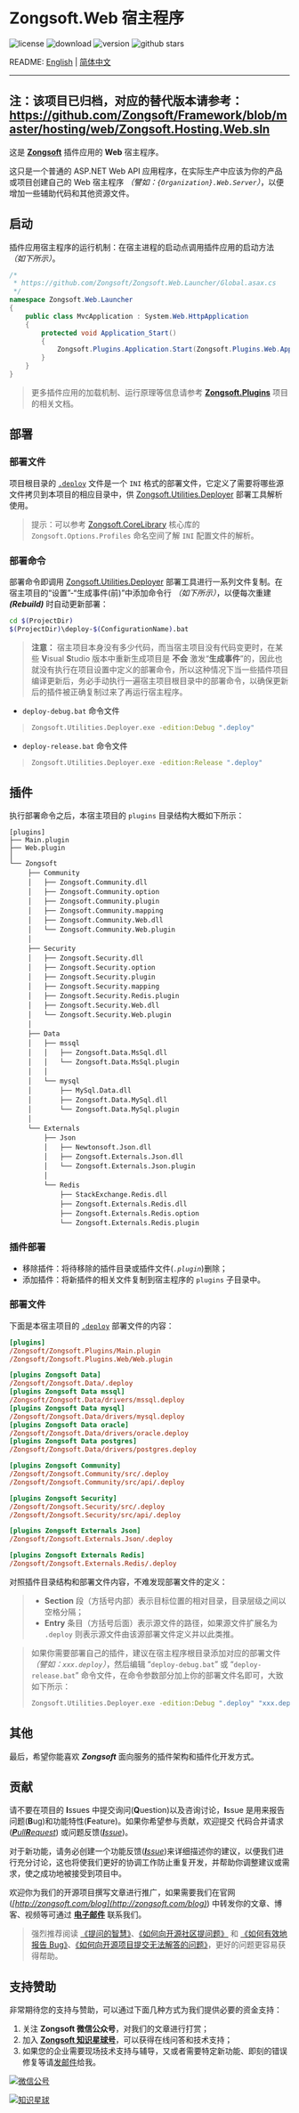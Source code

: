 ﻿# Zongsoft.Web 宿主程序

![license](https://img.shields.io/github/license/Zongsoft/Zongsoft.Web.Launcher) ![download](https://img.shields.io/nuget/dt/Zongsoft.Web.Launcher) ![version](https://img.shields.io/github/v/release/Zongsoft/Zongsoft.Web.Launcher?include_prereleases) ![github stars](https://img.shields.io/github/stars/Zongsoft/Zongsoft.Web.Launcher?style=social)

README: [English](https://github.com/Zongsoft/Zongsoft.Web.Launcher/blob/master/README.md) | [简体中文](https://github.com/Zongsoft/Zongsoft.Web.Launcher/blob/master/README-zh_CN.md)

-----
注：该项目已归档，对应的替代版本请参考：https://github.com/Zongsoft/Framework/blob/master/hosting/web/Zongsoft.Hosting.Web.sln
-----

这是 [**Zongsoft**](https://github.com/Zongsoft) 插件应用的 **Web** 宿主程序。

这只是一个普通的 ASP.NET Web API 应用程序，在实际生产中应该为你的产品或项目创建自己的 Web 宿主程序 _（譬如：`{Organization}.Web.Server`）_，以便增加一些辅助代码和其他资源文件。


<a name="bootstrap"></a>
## 启动

插件应用宿主程序的运行机制：在宿主进程的启动点调用插件应用的启动方法 _（如下所示）_。
```csharp
/*
 * https://github.com/Zongsoft/Zongsoft.Web.Launcher/Global.asax.cs
 */
namespace Zongsoft.Web.Launcher
{
    public class MvcApplication : System.Web.HttpApplication
    {
        protected void Application_Start()
        {
            Zongsoft.Plugins.Application.Start(Zongsoft.Plugins.Web.ApplicationContext.Current, null);
        }
    }
}
```

> 更多插件应用的加载机制、运行原理等信息请参考 [**Zongsoft.Plugins**](https://github.com/Zongsoft/Zongsoft.Plugins) 项目的相关文档。

<a name="deploy"></a>
## 部署

### 部署文件

项目根目录的 [`.deploy`](https://github.com/Zongsoft/Zongsoft.Web.Launcher/blob/master/.deploy) 文件是一个 `INI` 格式的部署文件，它定义了需要将哪些源文件拷贝到本项目的相应目录中，供 [Zongsoft.Utilities.Deployer](https://github.com/Zongsoft/Zongsoft.Utilities.Deployer) 部署工具解析使用。

> 提示：可以参考 [Zongsoft.CoreLibrary](https://github.com/Zongsoft/Zongsoft.CoreLibrary) 核心库的 `Zongsoft.Options.Profiles` 命名空间了解 `INI` 配置文件的解析。

### 部署命令
部署命令即调用 [Zongsoft.Utilities.Deployer](https://github.com/Zongsoft/Zongsoft.Utilities.Deployer) 部署工具进行一系列文件复制。在宿主项目的“设置”-“生成事件(前)”中添加命令行 _（如下所示）_，以便每次重建 _**(Rebuild)**_ 时自动更新部署：
```bash
cd $(ProjectDir)
$(ProjectDir)\deploy-$(ConfigurationName).bat
```

> **注意：** 宿主项目本身没有多少代码，而当宿主项目没有代码变更时，在某些 **V**isual **S**tudio 版本中重新生成项目是 **不会** 激发“**生成事件**”的，因此也就没有执行在项目设置中定义的部署命令，所以这种情况下当一些插件项目编译更新后，务必手动执行一遍宿主项目根目录中的部署命令，以确保更新后的插件被正确复制过来了再运行宿主程序。

- `deploy-debug.bat` 命令文件
> ```bash
> Zongsoft.Utilities.Deployer.exe -edition:Debug ".deploy"
> ```

- `deploy-release.bat` 命令文件
> ```bash
> Zongsoft.Utilities.Deployer.exe -edition:Release ".deploy"
> ```


<a name="plugin"></a>
## 插件

执行部署命令之后，本宿主项目的 `plugins` 目录结构大概如下所示：

```
[plugins]
├── Main.plugin
├── Web.plugin
│
└── Zongsoft
　   ├── Community
　   │   ├── Zongsoft.Community.dll
　   │   ├── Zongsoft.Community.option
　   │   ├── Zongsoft.Community.plugin
　   │   ├── Zongsoft.Community.mapping
　   │   ├── Zongsoft.Community.Web.dll
　   │   └── Zongsoft.Community.Web.plugin
　   │
　   ├── Security
　   │   ├── Zongsoft.Security.dll
　   │   ├── Zongsoft.Security.option
　   │   ├── Zongsoft.Security.plugin
　   │   ├── Zongsoft.Security.mapping
　   │   ├── Zongsoft.Security.Redis.plugin
　   │   ├── Zongsoft.Security.Web.dll
　   │   └── Zongsoft.Security.Web.plugin
　   │
　   ├── Data
　   │   ├── mssql
　   │   │   ├── Zongsoft.Data.MsSql.dll
　   │   │   └── Zongsoft.Data.MsSql.plugin
　   │   │
　   │   └── mysql
　   │       ├── MySql.Data.dll
　   │       ├── Zongsoft.Data.MySql.dll
　   │       └── Zongsoft.Data.MySql.plugin
　   │
　   └── Externals
　       ├── Json
　       │   ├── Newtonsoft.Json.dll
　       │   ├── Zongsoft.Externals.Json.dll
　       │   └── Zongsoft.Externals.Json.plugin
　       │
　       └── Redis
　           ├── StackExchange.Redis.dll
　           ├── Zongsoft.Externals.Redis.dll
　           ├── Zongsoft.Externals.Redis.option
　           └── Zongsoft.Externals.Redis.plugin
```

### 插件部署
- 移除插件：将待移除的插件目录或插件文件(_`.plugin`_)删除；
- 添加插件：将新插件的相关文件复制到宿主程序的 `plugins` 子目录中。

### 部署文件

下面是本宿主项目的 [`.deploy`](https://github.com/Zongsoft/Zongsoft.Web.Launcher/blob/master/.deploy) 部署文件的内容：

```ini
[plugins]
/Zongsoft/Zongsoft.Plugins/Main.plugin
/Zongsoft/Zongsoft.Plugins.Web/Web.plugin

[plugins Zongsoft Data]
/Zongsoft/Zongsoft.Data/.deploy
[plugins Zongsoft Data mssql]
/Zongsoft/Zongsoft.Data/drivers/mssql.deploy
[plugins Zongsoft Data mysql]
/Zongsoft/Zongsoft.Data/drivers/mysql.deploy
[plugins Zongsoft Data oracle]
/Zongsoft/Zongsoft.Data/drivers/oracle.deploy
[plugins Zongsoft Data postgres]
/Zongsoft/Zongsoft.Data/drivers/postgres.deploy

[plugins Zongsoft Community]
/Zongsoft/Zongsoft.Community/src/.deploy
/Zongsoft/Zongsoft.Community/src/api/.deploy

[plugins Zongsoft Security]
/Zongsoft/Zongsoft.Security/src/.deploy
/Zongsoft/Zongsoft.Security/src/api/.deploy

[plugins Zongsoft Externals Json]
/Zongsoft/Zongsoft.Externals.Json/.deploy

[plugins Zongsoft Externals Redis]
/Zongsoft/Zongsoft.Externals.Redis/.deploy
```

对照插件目录结构和部署文件内容，不难发现部署文件的定义：
> - **Section** 段（方括号内部）表示目标位置的相对目录，目录层级之间以空格分隔；
> - **Entry** 条目（方括号后面）表示源文件的路径，如果源文件扩展名为 `.deploy` 则表示源文件由该源部署文件定义并以此类推。

> 如果你需要部署自己的插件，建议在宿主程序根目录添加对应的部署文件 _（譬如：`xxx.deploy`）_，然后编辑 “`deploy-debug.bat`” 或 “`deploy-release.bat`” 命令文件，在命令参数部分加上你的部署文件名即可，大致如下所示：
> ```bash
> Zongsoft.Utilities.Deployer.exe -edition:Debug ".deploy" "xxx.deploy"
> ```


<a name="other"></a>
## 其他

最后，希望你能喜欢 _**Zongsoft**_ 面向服务的插件架构和插件化开发方式。


<a name="contribution"></a>
## 贡献

请不要在项目的 **I**ssues 中提交询问(**Q**uestion)以及咨询讨论，**I**ssue 是用来报告问题(**B**ug)和功能特性(**F**eature)。如果你希望参与贡献，欢迎提交 代码合并请求(_[**P**ull**R**equest](https://github.com/Zongsoft/Zongsoft.Security/pulls)_) 或问题反馈(_[**I**ssue](https://github.com/Zongsoft/Zongsoft.Security/issues)_)。

对于新功能，请务必创建一个功能反馈(_[**I**ssue](https://github.com/Zongsoft/Zongsoft.Security/issues)_)来详细描述你的建议，以便我们进行充分讨论，这也将使我们更好的协调工作防止重复开发，并帮助你调整建议或需求，使之成功地被接受到项目中。

欢迎你为我们的开源项目撰写文章进行推广，如果需要我们在官网(_[http://zongsoft.com/blog](http://zongsoft.com/blog)_) 中转发你的文章、博客、视频等可通过 [**电子邮件**](mailto:zongsoft@qq.com) 联系我们。

> 强烈推荐阅读 [《提问的智慧》](https://github.com/ryanhanwu/How-To-Ask-Questions-The-Smart-Way/blob/master/README-zh_CN.md)、[《如何向开源社区提问题》](https://github.com/seajs/seajs/issues/545) 和 [《如何有效地报告 Bug》](http://www.chiark.greenend.org.uk/~sgtatham/bugs-cn.html)、[《如何向开源项目提交无法解答的问题》](https://zhuanlan.zhihu.com/p/25795393)，更好的问题更容易获得帮助。


<a name="sponsor"></a>
## 支持赞助

非常期待您的支持与赞助，可以通过下面几种方式为我们提供必要的资金支持：

1. 关注 **Zongsoft 微信公众号**，对我们的文章进行打赏；
2. 加入 [**Zongsoft 知识星球号**](https://t.zsxq.com/2nyjqrr)，可以获得在线问答和技术支持；
3. 如果您的企业需要现场技术支持与辅导，又或者需要特定新功能、即刻的错误修复等请[发邮件](mailto:zongsoft@qq.com)给我。

[![微信公号](https://raw.githubusercontent.com/Zongsoft/Guidelines/master/zongsoft-qrcode%28wechat%29.png)](http://weixin.qq.com/r/zy-g_GnEWTQmrS2b93rd)

[![知识星球](https://raw.githubusercontent.com/Zongsoft/Guidelines/master/zongsoft-qrcode%28zsxq%29.png)](https://t.zsxq.com/2nyjqrr)
